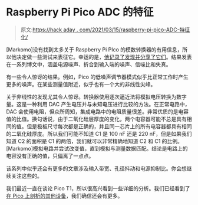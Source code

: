 # Raspberry Pi Pico ADC 的特征

> 原文:[https://hack aday . com/2021/03/15/raspberry-pi-pico-ADC-特征化/](https://hackaday.com/2021/03/15/raspberry-pi-pico-adc-characterized/)

[Markomo]没有找到太多关于 Raspberry Pi PIco 的模数转换器的有用信息，所以他决定做一些测试来表征它。幸运的是，[他记录了发现并分享了它们](https://pico-adc.markomo.me)。结果发表在一系列博文中，涵盖电源噪声、折合到输入端的噪声、信噪比和失真。

有一些令人惊讶的结果。例如，Pico 的低噪声调节器模式似乎比正常工作时产生更多的噪声。在某些测量值附近，似乎也有一个大的非线性尖峰。

关于非线性的发现尤其令人惊讶。转换器使用逐次逼近法将模拟电压转换为数字量。这是一种利用 DAC 产生电压并与未知电压进行比较的方法。在正常电路中，DAC 会使用电阻，但众所周知，集成电路中的电阻质量很差。非常优质的是电容值的比值。换句话说，由于二氧化硅层厚度的变化，两个电容器可能不总是具有相同的值。但是极板尺寸每次都是正确的，并且同一芯片上的所有电容器都具有相同的二氧化硅厚度。所以我们可能不知道 C1 是 100 nF 还是 220 nF，但是如果我们知道 C2 的面积是 C1 的两倍，我们就可以非常精确地知道 C2 和 C1 的比例。[Markomo]模拟电路并尝试改变值，直到模拟与测量数据匹配。结论是电路上的电容没有正确的值，只偏离了一点点。

该系列中似乎还会有更多的文章涉及输入带宽、孔径抖动和电源抑制比。你会想继续关注这些的。

我们最近一直在谈论 Pico T1，所以很高兴看到一些详细的分析。我们已经看到了[在 Pico 上剖析的其他设备](https://hackaday.com/2021/01/29/a-look-at-the-interesting-rp2040-peripheral-those-pios/)，我们确信还会有更多。